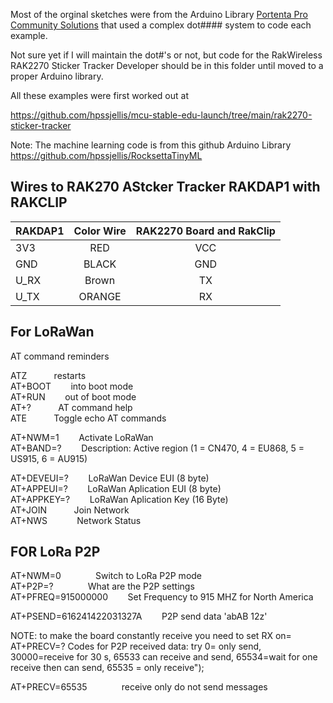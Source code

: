 Most of the orginal sketches were from the Arduino Library [Portenta Pro Community Solutions](https://github.com/hpssjellis/portenta-pro-community-solutions/tree/main/examples) that used a complex dot#### system to code each example.

Not sure yet if I will maintain the dot#'s or not, but code for the RakWireless RAK2270 Sticker Tracker Developer  should be in this folder until moved to a proper Arduino library.



All these examples were first worked out at 

https://github.com/hpssjellis/mcu-stable-edu-launch/tree/main/rak2270-sticker-tracker


Note: The machine learning code is from this github Arduino Library    https://github.com/hpssjellis/RocksettaTinyML







## Wires to RAK270 AStcker Tracker RAKDAP1 with RAKCLIP

| RAKDAP1   |      Color Wire      |  RAK2270 Board and RakClip |
|:----------|:-------------:|:------:|
| 3V3 |  RED |VCC |
| GND |    BLACK   |   GND |
| U_RX | Brown |    TX |
| U_TX | ORANGE |    RX |







## For LoRaWan


AT command reminders

ATZ     &nbsp;&nbsp;&nbsp;&nbsp;&nbsp;&nbsp;&nbsp;&nbsp;&nbsp;  restarts   
AT+BOOT &nbsp;&nbsp;&nbsp;&nbsp;&nbsp;&nbsp;  into boot mode   
AT+RUN  &nbsp;&nbsp;&nbsp;&nbsp;&nbsp;&nbsp;  out of boot mode   
AT+?    &nbsp;&nbsp;&nbsp;&nbsp;&nbsp;&nbsp;&nbsp;&nbsp;&nbsp;  AT command help   
ATE     &nbsp;&nbsp;&nbsp;&nbsp;&nbsp;&nbsp;&nbsp;&nbsp;&nbsp; Toggle echo AT commands   



AT+NWM=1    &nbsp;&nbsp;&nbsp;&nbsp;&nbsp;&nbsp;    Activate LoRaWan   
AT+BAND=?    &nbsp;&nbsp;&nbsp;&nbsp;&nbsp;&nbsp;   Description: Active region (1 = CN470, 4 = EU868, 5 = US915, 6 = AU915)   

AT+DEVEUI=?   &nbsp;&nbsp;&nbsp;&nbsp;&nbsp;&nbsp;  LoRaWan Device EUI (8 byte)   
AT+APPEUI=?   &nbsp;&nbsp;&nbsp;&nbsp;&nbsp;&nbsp;  LoRaWan Aplication EUI   (8 byte)   
AT+APPKEY=?   &nbsp;&nbsp;&nbsp;&nbsp;&nbsp;&nbsp;  LoRaWan Aplication Key   (16 Byte)   
AT+JOIN      &nbsp;&nbsp;&nbsp;&nbsp;&nbsp;&nbsp;&nbsp;&nbsp;&nbsp;   Join Network   
AT+NWS      &nbsp;&nbsp;&nbsp;&nbsp;&nbsp;&nbsp; &nbsp;&nbsp;&nbsp;   Network Status   







## FOR LoRa P2P

AT+NWM=0  &nbsp;&nbsp;&nbsp;&nbsp;&nbsp;&nbsp;&nbsp;&nbsp;&nbsp;&nbsp;&nbsp;&nbsp;   Switch to LoRa P2P mode   
AT+P2P=?  &nbsp;&nbsp;&nbsp;&nbsp;&nbsp;&nbsp;&nbsp;&nbsp;&nbsp;&nbsp;&nbsp;&nbsp;   What are the P2P settings   
AT+PFREQ=915000000   &nbsp;&nbsp;&nbsp;&nbsp;&nbsp;&nbsp;  Set Frequency to 915 MHZ for North America      


AT+PSEND=616241422031327A   &nbsp;&nbsp;&nbsp;&nbsp;&nbsp;&nbsp;   P2P send data   'abAB 12z'   



NOTE: to make the board constantly receive you need to set RX on=
AT+PRECV=?   Codes for P2P received data:  try 0= only send, 30000=receive for 30 s, 65533 can receive and send, 65534=wait for one receive then can send, 65535 = only receive");    

AT+PRECV=65535 &nbsp;&nbsp;&nbsp;&nbsp;&nbsp;&nbsp;&nbsp;&nbsp;&nbsp;&nbsp;&nbsp;&nbsp;  receive only do not send messages


